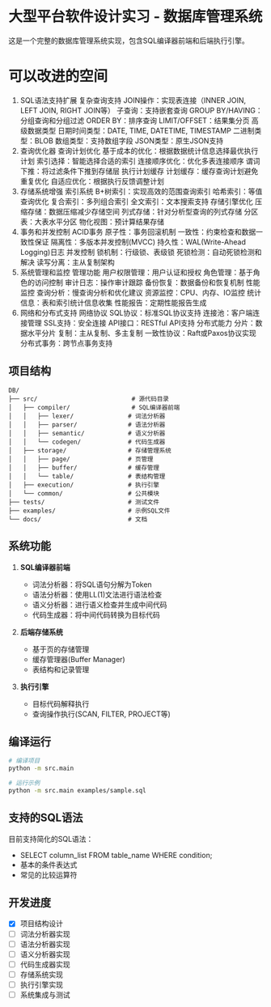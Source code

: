 # 大型平台软件设计实习 - 数据库管理系统

这是一个完整的数据库管理系统实现，包含SQL编译器前端和后端执行引擎。

# 可以改进的空间
1. SQL语法支持扩展
复杂查询支持
JOIN操作：实现表连接（INNER JOIN, LEFT JOIN, RIGHT JOIN等）
子查询：支持嵌套查询
GROUP BY/HAVING：分组查询和分组过滤
ORDER BY：排序查询
LIMIT/OFFSET：结果集分页
高级数据类型
日期时间类型：DATE, TIME, DATETIME, TIMESTAMP
二进制类型：BLOB
数组类型：支持数组字段
JSON类型：原生JSON支持
2. 查询优化器
查询计划优化
基于成本的优化：根据数据统计信息选择最优执行计划
索引选择：智能选择合适的索引
连接顺序优化：优化多表连接顺序
谓词下推：将过滤条件下推到存储层
执行计划缓存
计划缓存：缓存查询计划避免重复优化
自适应优化：根据执行反馈调整计划
3. 存储系统增强
索引系统
B+树索引：实现高效的范围查询索引
哈希索引：等值查询优化
复合索引：多列组合索引
全文索引：文本搜索支持
存储引擎优化
压缩存储：数据压缩减少存储空间
列式存储：针对分析型查询的列式存储
分区表：大表水平分区
物化视图：预计算结果存储
4. 事务和并发控制
ACID事务
原子性：事务回滚机制
一致性：约束检查和数据一致性保证
隔离性：多版本并发控制(MVCC)
持久性：WAL(Write-Ahead Logging)日志
并发控制
锁机制：行级锁、表级锁
死锁检测：自动死锁检测和解决
读写分离：主从复制架构
5. 系统管理和监控
管理功能
用户权限管理：用户认证和授权
角色管理：基于角色的访问控制
审计日志：操作审计跟踪
备份恢复：数据备份和恢复机制
性能监控
查询分析：慢查询分析和优化建议
资源监控：CPU、内存、IO监控
统计信息：表和索引统计信息收集
性能报告：定期性能报告生成
6. 网络和分布式支持
网络协议
SQL协议：标准SQL协议支持
连接池：客户端连接管理
SSL支持：安全连接
API接口：RESTful API支持
分布式能力
分片：数据水平分片
复制：主从复制、多主复制
一致性协议：Raft或Paxos协议实现
分布式事务：跨节点事务支持





## 项目结构

```
DB/
├── src/                          # 源代码目录
│   ├── compiler/                 # SQL编译器前端
│   │   ├── lexer/               # 词法分析器
│   │   ├── parser/              # 语法分析器
│   │   ├── semantic/            # 语义分析器
│   │   └── codegen/             # 代码生成器
│   ├── storage/                 # 存储管理系统
│   │   ├── page/                # 页管理
│   │   ├── buffer/              # 缓存管理
│   │   └── table/               # 表结构管理
│   ├── execution/               # 执行引擎
│   └── common/                  # 公共模块
├── tests/                       # 测试文件
├── examples/                    # 示例SQL文件
└── docs/                        # 文档

```

## 系统功能

1. **SQL编译器前端**
   - 词法分析器：将SQL语句分解为Token
   - 语法分析器：使用LL(1)文法进行语法检查
   - 语义分析器：进行语义检查并生成中间代码
   - 代码生成器：将中间代码转换为目标代码

2. **后端存储系统**
   - 基于页的存储管理
   - 缓存管理器(Buffer Manager)
   - 表结构和记录管理

3. **执行引擎**
   - 目标代码解释执行
   - 查询操作执行(SCAN, FILTER, PROJECT等)

## 编译运行

```bash
# 编译项目
python -m src.main

# 运行示例
python -m src.main examples/sample.sql
```

## 支持的SQL语法

目前支持简化的SQL语法：
- SELECT column_list FROM table_name WHERE condition;
- 基本的条件表达式
- 常见的比较运算符

## 开发进度

- [x] 项目结构设计
- [ ] 词法分析器实现
- [ ] 语法分析器实现
- [ ] 语义分析器实现
- [ ] 代码生成器实现
- [ ] 存储系统实现
- [ ] 执行引擎实现
- [ ] 系统集成与测试
